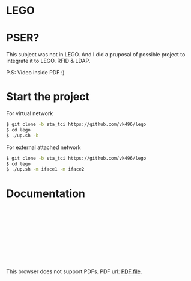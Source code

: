 LEGO
===

# PSER?
This subject was not in LEGO. And I did a pruposal of possible project to integrate it to LEGO. RFID & LDAP.

P.S: Video inside PDF  :)

# Start the project

For virtual network
```bash
$ git clone -b sta_tci https://github.com/vk496/lego
$ cd lego
$ ./up.sh -b
```

For external attached network
```bash
$ git clone -b sta_tci https://github.com/vk496/lego
$ cd lego
$ ./up.sh -m iface1 -m iface2
```

# Documentation
<object data="https://github.com/vk496/lego/blob/pser/Memoria_LEGO.pdf" type="application/pdf" width="700px" height="700px">
    <embed src="https://github.com/vk496/lego/blob/pser/Memoria_LEGO.pdf">
        <p>This browser does not support PDFs. PDF url: <a href="https://github.com/vk496/lego/blob/pser/Memoria_LEGO.pdf">PDF file</a>.</p>
    </embed>
</object>
